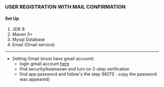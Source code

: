 ### USER REGISTRATION WITH MAIL CONFIRMATION

#### Set Up
1. JDK 8
2. Maven 3+
3. Mysql Database
4. Email (Gmail service)
---

- Setting Gmail (must have gmail account)
    * login  gmail account [here](https://myaccount.google.com/)
    * find security/keamanan and turn on 2-step verification 
    * find app password and follow's the step (NOTE : copy the password was appeared)
